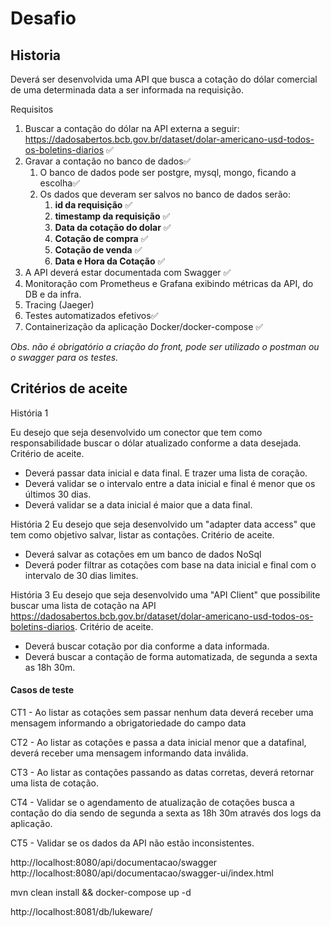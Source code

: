 # Desafio
## Historia
Deverá ser desenvolvida uma API que busca a cotação do dólar comercial de uma determinada data a ser informada na requisição.


Requisitos
1. Buscar a contação do dólar na API externa a seguir: https://dadosabertos.bcb.gov.br/dataset/dolar-americano-usd-todos-os-boletins-diarios  :white_check_mark:
1. Gravar a contação no banco de dados:white_check_mark:
	1. O banco de dados pode ser postgre, mysql, mongo, ficando a escolha:white_check_mark:
	1. Os dados que deveram ser salvos no banco de dados serão: 
		1. **id da requisição**  :white_check_mark:
		1. **timestamp da requisição**  :white_check_mark:
		1. **Data da cotação do dolar**  :white_check_mark:
		1. **Cotação de compra**  :white_check_mark:
		1. **Cotação de venda**  :white_check_mark:
		1. **Data e Hora da Cotação**  :white_check_mark:
1. A API deverá estar documentada com Swagger  :white_check_mark:
1. Monitoração com Prometheus e Grafana exibindo métricas da API, do DB e da infra.
1. Tracing (Jaeger)
1. Testes automatizados efetivos:white_check_mark:
1. Containerização da aplicação Docker/docker-compose :white_check_mark:


*Obs. não é obrigatório a criação do front, pode ser utilizado o postman ou o swagger para os testes.*


## Critérios de aceite
História 1


Eu desejo que seja desenvolvido um conector que tem como responsabilidade buscar o dólar atualizado conforme a data desejada.
Critério de aceite.
 - Deverá passar data inicial e data final. E trazer uma lista de coração.
 - Deverá validar se o intervalo entre a data inicial e final é menor que os últimos 30 dias.
 - Deverá validar se a data inicial é maior que a data final.
 
História 2
 Eu desejo que seja desenvolvido um "adapter data access" que tem como objetivo salvar, listar as contações.
Critério de aceite.
- Deverá salvar as cotações em um banco de dados NoSql
- Deverá poder filtrar as cotações com base na data inicial e final com o intervalo de 30 dias limites.


História 3
Eu desejo que seja desenvolvido uma "API Client" que possibilite buscar uma lista de cotação na API https://dadosabertos.bcb.gov.br/dataset/dolar-americano-usd-todos-os-boletins-diarios.
Critério de aceite.
- Deverá buscar cotação por dia conforme a data informada.
- Deverá buscar a contação de forma automatizada, de segunda a sexta as 18h 30m.


#### Casos de teste
CT1 - Ao listar as cotações sem passar nenhum data deverá receber uma mensagem informando a obrigatoriedade do campo data

CT2 - Ao listar as cotações e passa a data inicial menor que a datafinal, deverá receber uma mensagem informando data inválida.


CT3 - Ao listar as contações passando as datas corretas, deverá retornar uma lista de cotação.


CT4 - Validar se o agendamento de atualização de cotações busca a contação do dia sendo de segunda a sexta as 18h 30m através dos logs da aplicação.


CT5 - Validar se os dados da API não estão inconsistentes.


http://localhost:8080/api/documentacao/swagger
http://localhost:8080/api/documentacao/swagger-ui/index.html

mvn clean install && docker-compose up -d

http://localhost:8081/db/lukeware/
